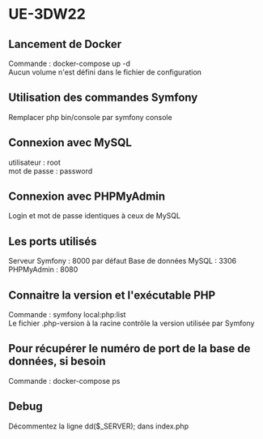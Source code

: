 # UE-3DW22

## Lancement de Docker
Commande : docker-compose up -d  
Aucun volume n'est défini dans le fichier de configuration

## Utilisation des commandes Symfony
Remplacer php bin/console par symfony console

## Connexion avec MySQL
utilisateur : root  
mot de passe : password

## Connexion avec PHPMyAdmin
Login et mot de passe identiques à ceux de MySQL

## Les ports utilisés
Serveur Symfony : 8000 par défaut
Base de données MySQL : 3306
PHPMyAdmin : 8080

## Connaitre la version et l'exécutable PHP
Commande : symfony local:php:list  
Le fichier .php-version à la racine contrôle la version utilisée par Symfony

## Pour récupérer le numéro de port de la base de données, si besoin
Commande : docker-compose ps

## Debug
Décommentez la ligne dd($_SERVER); dans index.php



